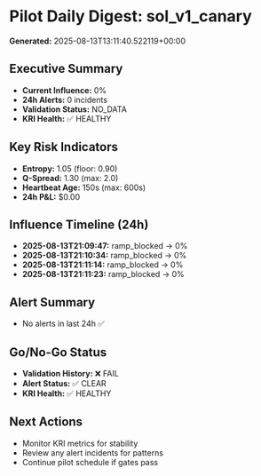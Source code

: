 # Pilot Daily Digest: sol_v1_canary
**Generated:** 2025-08-13T13:11:40.522119+00:00

## Executive Summary
- **Current Influence:** 0%
- **24h Alerts:** 0 incidents
- **Validation Status:** NO_DATA
- **KRI Health:** ✅ HEALTHY

## Key Risk Indicators
- **Entropy:** 1.05 (floor: 0.90)
- **Q-Spread:** 1.30 (max: 2.0)
- **Heartbeat Age:** 150s (max: 600s)
- **24h P&L:** $0.00

## Influence Timeline (24h)
- **2025-08-13T21:09:47:** ramp_blocked → 0%
- **2025-08-13T21:10:34:** ramp_blocked → 0%
- **2025-08-13T21:11:14:** ramp_blocked → 0%
- **2025-08-13T21:11:23:** ramp_blocked → 0%

## Alert Summary
- No alerts in last 24h ✅

## Go/No-Go Status
- **Validation History:** ❌ FAIL
- **Alert Status:** ✅ CLEAR
- **KRI Health:** ✅ HEALTHY

## Next Actions
- Monitor KRI metrics for stability
- Review any alert incidents for patterns
- Continue pilot schedule if gates pass

